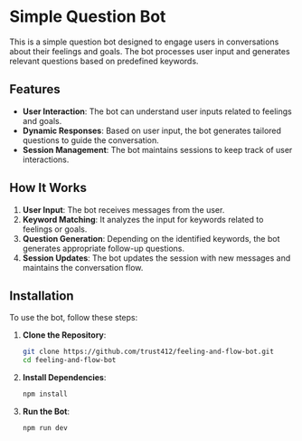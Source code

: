 # Simple Question Bot

This is a simple question bot designed to engage users in conversations about their feelings and goals. The bot processes user input and generates relevant questions based on predefined keywords.

## Features

- **User Interaction**: The bot can understand user inputs related to feelings and goals.
- **Dynamic Responses**: Based on user input, the bot generates tailored questions to guide the conversation.
- **Session Management**: The bot maintains sessions to keep track of user interactions.

## How It Works

1. **User Input**: The bot receives messages from the user.
2. **Keyword Matching**: It analyzes the input for keywords related to feelings or goals.
3. **Question Generation**: Depending on the identified keywords, the bot generates appropriate follow-up questions.
4. **Session Updates**: The bot updates the session with new messages and maintains the conversation flow.

## Installation

To use the bot, follow these steps:

1. **Clone the Repository**:
   ```bash
   git clone https://github.com/trust412/feeling-and-flow-bot.git
   cd feeling-and-flow-bot
   ```

2. **Install Dependencies**:
   ```bash
   npm install
   ```

3. **Run the Bot**:
   ```bash
   npm run dev
   ```


